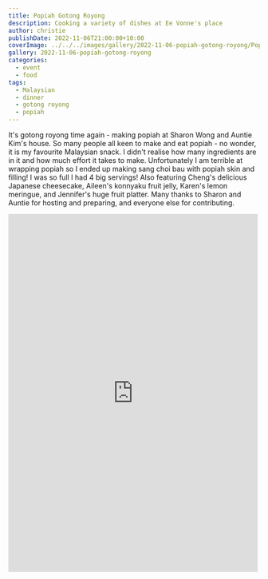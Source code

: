 ```yaml
---
title: Popiah Gotong Royong
description: Cooking a variety of dishes at Ee Vonne's place
author: christie
publishDate: 2022-11-06T21:00:00+10:00
coverImage: ../../../images/gallery/2022-11-06-popiah-gotong-royong/Popiah Gotong Royong (1).jpeg
gallery: 2022-11-06-popiah-gotong-royong
categories:
  - event
  - food
tags:
  - Malaysian
  - dinner
  - gotong royong
  - popiah
---
```


It's gotong royong time again - making popiah at Sharon Wong and Auntie Kim's house. So many people all keen to make and eat popiah - no wonder, it is my favourite Malaysian snack. I didn't realise how many ingredients are in it and how much effort it takes to make. Unfortunately I am terrible at wrapping popiah so I ended up making sang choi bau with popiah skin and filling! I was so full I had 4 big servings! Also featuring Cheng's delicious Japanese cheesecake, Aileen's konnyaku fruit jelly, Karen's lemon meringue, and Jennifer's huge fruit platter. Many thanks to Sharon and Auntie for hosting and preparing, and everyone else for contributing.

<iframe src="https://www.facebook.com/plugins/post.php?href=https%3A%2F%2Fwww.facebook.com%2Fchris1.tham%2Fposts%2Fpfbid031KZyV7QyQQEFJEM46yffzegkaGHxMznceS93asuFk2ngfwM8RDZZ8DUS915zXzjKl&show_text=true&width=500" width="500" height="717" style="border:none;overflow:hidden" scrolling="no" frameborder="0" allowfullscreen="true" allow="autoplay; clipboard-write; encrypted-media; picture-in-picture; web-share"></iframe>
